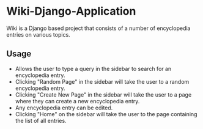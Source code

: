 # Wiki-Django-Application

Wiki is a Django based project that consists of a number of encyclopedia entries on various topics.

## Usage

* Allows the user to type a query in the sidebar to search for an encyclopedia entry.
* Clicking "Random Page" in the sidebar will take the user to a random encyclopedia entry.
* Clicking "Create New Page" in the sidebar will take the user to a page where they can create a new encyclopedia entry.
* Any encyclopedia entry can be edited.
* Clicking "Home" on the sidebar will take the user to the page containing the list of all entries.

